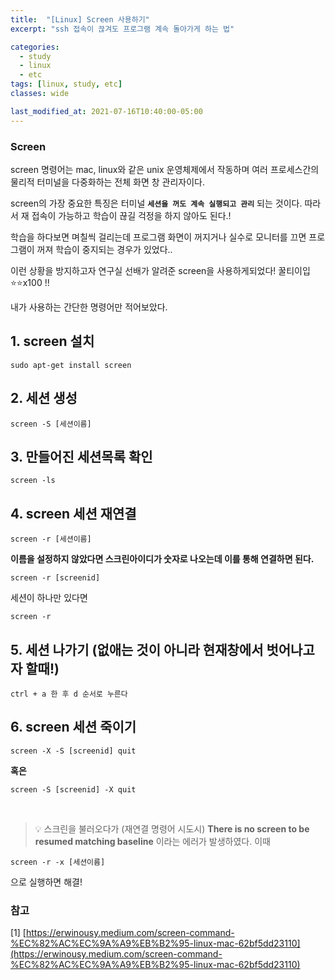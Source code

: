 ```yaml
---
title:  "[Linux] Screen 사용하기"
excerpt: "ssh 접속이 끊겨도 프로그램 계속 돌아가게 하는 법"

categories:
  - study
  - linux
  - etc
tags: [linux, study, etc]
classes: wide

last_modified_at: 2021-07-16T10:40:00-05:00
---
```


### Screen

screen 명령어는 mac, linux와 같은 unix 운영체제에서 작동하며 여러 프로세스간의 물리적 터미널을 다중화하는 전체 화면 창 관리자이다.

screen의 가장 중요한 특징은 터미널 **`세션을 꺼도 계속 실행되고 관리`** 되는 것이다. 따라서 재 접속이 가능하고 학습이 끊길 걱정을 하지 않아도 된다.!


학습을 하다보면 며칠씩 걸리는데 프로그램 화면이 꺼지거나 실수로 모니터를 끄면 프로그램이 꺼져 학습이 중지되는 경우가 있었다.. 

이런 상황을 방지하고자 연구실 선배가 알려준 screen을 사용하게되었다! 꿀티이입 ⭐️⭐️x100 !!

내가 사용하는 간단한 명령어만 적어보았다.

## 1. screen 설치
~~~
sudo apt-get install screen
~~~


## 2. 세션 생성
~~~
screen -S [세션이름]
~~~


## 3. 만들어진 세션목록 확인
~~~
screen -ls
~~~


## 4. screen 세션 재연결
~~~
screen -r [세션이름]
~~~

**이름을 설정하지 않았다면 스크린아이디가 숫자로 나오는데 이를 통해 연결하면 된다.**

~~~
screen -r [screenid]
~~~


세션이 하나만 있다면

~~~
screen -r
~~~


## 5. 세션 나가기 (없애는 것이 아니라 현재창에서 벗어나고자 할때!)
~~~
ctrl + a 한 후 d 순서로 누른다
~~~


## 6. screen 세션 죽이기
~~~
screen -X -S [screenid] quit
~~~ 
**혹은**
~~~
screen -S [screenid] -X quit
~~~

<br>

> 💡 스크린을 불러오다가 (재연결 명령어 시도시) **There is no screen to be resumed matching baseline** 이라는 에러가 발생하였다. 이때 

~~~
screen -r -x [세션이름]
~~~ 

으로 실행하면 해결!


### 참고

[1] [https://erwinousy.medium.com/screen-command-%EC%82%AC%EC%9A%A9%EB%B2%95-linux-mac-62bf5dd23110](https://erwinousy.medium.com/screen-command-%EC%82%AC%EC%9A%A9%EB%B2%95-linux-mac-62bf5dd23110)



















